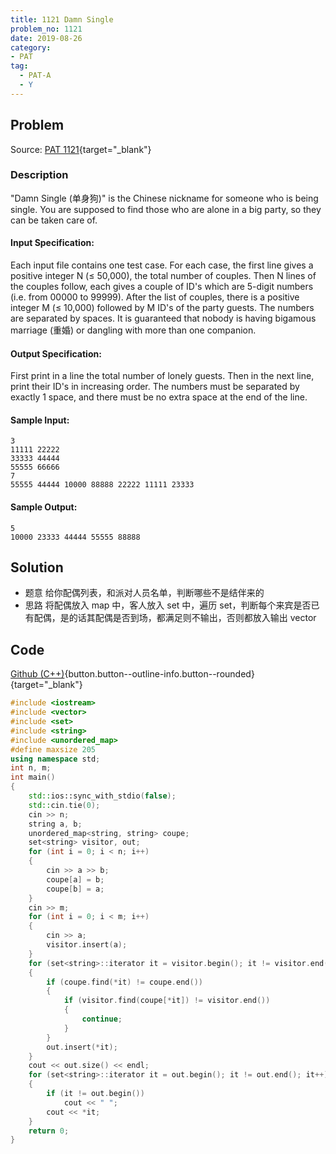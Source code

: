 ```yaml
---
title: 1121 Damn Single
problem_no: 1121
date: 2019-08-26
category:
- PAT
tag:
  - PAT-A
  - Y
---
```


<!--more-->

## Problem

Source: [PAT 1121](){target="_blank"}

### Description

"Damn Single (单身狗)" is the Chinese nickname for someone who is being single. You are supposed to find those who are alone in a big party, so they can be taken care of.

#### Input Specification:

Each input file contains one test case. For each case, the first line gives a positive integer N (≤ 50,000), the total number of couples. Then N lines of the couples follow, each gives a couple of ID's which are 5-digit numbers (i.e. from 00000 to 99999). After the list of couples, there is a positive integer M (≤ 10,000) followed by M ID's of the party guests. The numbers are separated by spaces. It is guaranteed that nobody is having bigamous marriage (重婚) or dangling with more than one companion.

#### Output Specification:

First print in a line the total number of lonely guests. Then in the next line, print their ID's in increasing order. The numbers must be separated by exactly 1 space, and there must be no extra space at the end of the line.

#### Sample Input:

```text
3
11111 22222
33333 44444
55555 66666
7
55555 44444 10000 88888 22222 11111 23333
```

#### Sample Output:

```text
5
10000 23333 44444 55555 88888
```

## Solution

- 题意 给你配偶列表，和派对人员名单，判断哪些不是结伴来的
- 思路 将配偶放入 map 中，客人放入 set 中，遍历 set，判断每个来宾是否已有配偶，是的话其配偶是否到场，都满足则不输出，否则都放入输出 vector

## Code

[Github (C++)](https://github.com/Alomerry/algorithm/blob/master/pat/a/){button.button--outline-info.button--rounded}{target="_blank"}


```cpp
#include <iostream>
#include <vector>
#include <set>
#include <string>
#include <unordered_map>
#define maxsize 205
using namespace std;
int n, m;
int main()
{
    std::ios::sync_with_stdio(false);
    std::cin.tie(0);
    cin >> n;
    string a, b;
    unordered_map<string, string> coupe;
    set<string> visitor, out;
    for (int i = 0; i < n; i++)
    {
        cin >> a >> b;
        coupe[a] = b;
        coupe[b] = a;
    }
    cin >> m;
    for (int i = 0; i < m; i++)
    {
        cin >> a;
        visitor.insert(a);
    }
    for (set<string>::iterator it = visitor.begin(); it != visitor.end(); it++)
    {
        if (coupe.find(*it) != coupe.end())
        {
            if (visitor.find(coupe[*it]) != visitor.end())
            {
                continue;
            }
        }
        out.insert(*it);
    }
    cout << out.size() << endl;
    for (set<string>::iterator it = out.begin(); it != out.end(); it++)
    {
        if (it != out.begin())
            cout << " ";
        cout << *it;
    }
    return 0;
}
```
